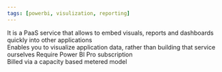```yaml
---
tags: [powerbi, visulization, reporting]
---
```


It is a PaaS service that allows to embed visuals, reports and dashboards quickly into other applications  
Enables you to visualize application data, rather than building that service ourselves
Require Power BI Pro subscription  
Billed via a capacity based metered model
